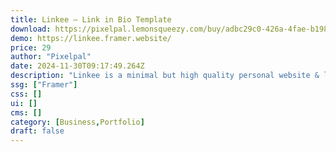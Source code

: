 ```yaml
---
title: Linkee — Link in Bio Template
download: https://pixelpal.lemonsqueezy.com/buy/adbc29c0-426a-4fae-b198-a38a8350108c
demo: https://linkee.framer.website/
price: 29
author: "Pixelpal"
date: 2024-11-30T09:17:49.264Z
description: "Linkee is a minimal but high quality personal website & link in bio Framer template. It's aimed at Indie Makers, Founders, Designers, Writers, Creators, and Consultants"
ssg: ["Framer"]
css: []
ui: []
cms: []
category: [Business,Portfolio]
draft: false
---
```

